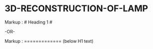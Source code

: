 # 3D-RECONSTRUCTION-OF-LAMP

Markup :  # Heading 1 #

-OR-

Markup :  ============= (below H1 text)
